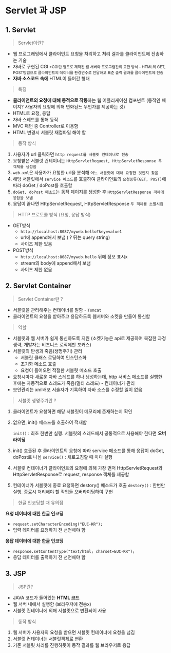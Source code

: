 # Servlet 과 JSP

## 1. Servlet

> Servlet이란? 

- 웹 프로그래밍에서 클라이언트 요청을 처리하고 처리 결과를 클라이언트에 전송하는 기술
- 자바로 구현된 CGI 
  <small>*CGI란 별도로 제작된 웹 서버와 프로그램간의 교환 방식 - HTML의 GET, POST방법으로 클라이언트의 데이터를 환경변수로 전달하고 표준 출력 결과를 클라이언트에 전송</small>
- **자바 소스코드 속에** HTML이 들어간 형태



> 특징

- **클라이언트의 요청에 대해 동적으로 작동**하는 웹 어플리케이션 컴포넌트
  (동적인 페이지? 사용자의 요청에 의해 변화된느 무언가를 제공하는 것)
- HTML로 요청, 응답
- 자바 스레드를 통해 동작
- MVC 패턴 중 Controller로 이용함
- HTML 변경시 서블릿 재컴파일 해야 함



> 동작 방식

1. 사용자가 url 클릭하면 `http request를 서블릿 컨테이너로 전송`
2. 요청받은 서블릿 컨테이너는 `HttpServletRequest, HttpServletResponse 두 객체를 생성함`
3. `web.xml`은 사용자가 요청한 url을 분석해 `어느 서블릿에 대해 요청한 것인지 찾음`
4. 해당 서블릿에서 `service 메소드`를 호출하여 클라이언트의 `요청종류(GET, POST)`에 따라 doGet / doPost를 호출함
5. `doGet, doPost 메소드`는 동적 페이지를 생성한 후 `HttpServletResponse 객체에 응답을 보냄`
6. 응답이 끝나면 HttpServletRequest, HttpServletResponse `두 객체를 소멸시킴`



> HTTP 프로토콜 방식 (요청, 응답 방식)

- GET방식
  - `http://localhost:8087/myweb.hello?key=value1`
  - url에 append해서 보냄 ( ? 뒤는 query string)
  - 사이즈 제한 있음
- POST방식
  - `http://localhost:8087/myweb.hello`  뒤에 정보 표시x
  - stream의 body에 append해서 보냄
  - 사이즈 제한 없음



## 2. Servlet Container

> Servlet Container란 ?

- 서블릿을 관리해주는 컨테이너를 말함 - `Tomcat`
- 클라이언트의 요청을 받아주고 응답하도록 웹서버와 소켓을 만들어 통신함



> 역할

- 서블릿과 웹 서버가 쉽게 통신하도록 지원
  (소켓기능은 api로 제공하여 복잡한 과정 생략, 개발자는 비즈니스 로직에만 포커스)
- 서블릿의 탄생과 죽음(생명주기) 관리
  - 서블릿 클래스 로딩하여 인스턴스화
  - 초기화 메소드 호출
  - 요청이 들어오면 적절한 서블릿 메소드 호출
- 요청시마다 새로운 자바 스레드를 하나 생성하는데, http 서비스 메소드를 실행한 후에는 자동적으로 스레드가 죽음(멀티 스레드) - 컨테이너가 관리
- 보안관리는 xml배포 서술자가 기록하여 자바 소스를 수정할 일이 없음



> 서블릿 생명주기란 ?

1. 클라이언트가 요청하면 해당 서블릿이 메모리에 존재하는지 확인

2. 없으면, init() 메소드를 호출하여 적재함

   `init()` : 최초 한번만 실행. 서블릿의 스레드에서 공통적으로 사용해야 한다면 **오버라이딩**

3. init() 호출된 후 클라이언트의 요청에 따라 service 메소드를 통해 응답이 doGet, doPost로 나뉨
   `service()` : 새로고침할 때 마다 실행

4. 서블릿 컨테이너가 클라이언트의 요청에 의해 가장 먼저 HttpServletRequest와 HttpServletResponse로 request, response 객체를 제공함

5. 컨테이너가 서블릿에 종료 요청하면 destory() 메소드가 호출
   `destory()` : 한번만 실행. 종료시 처리해야 할 작업들 오버라이딩하여 구현



> 한글 인코딩할 때 유의점

**요청 데이터에 대한 한글 인코딩**

- `request.setCharacterEncoding("EUC-KR");`
- 입력 데이터를 요청하기 전 선언해야 함

**응답 데이터에 대한 한글 인코딩**

- `response.setContentType("text/html; charset=EUC-KR");`
- 응답 데이터를 출력하기 전 선언해야 함



## 3. JSP

> JSP란? 

- JAVA 코드가 들어있는 **HTML 코드**
- 웹 서버 내에서 실행함 (브라우저에 전송x)
- 서블릿 컨테이너에 의해 서블릿으로 변환되어 사용



> 동작 방식 

1. 웹 서버가 사용자의 요청을 받으면 서블릿 컨테이너에 요청을 넘김
2. 서블릿 컨테이너는 서블릿객체로 변환
3. 기존 서블릿 처리를 진행하듯이 동작 결과를 웹 브라우저로 응답